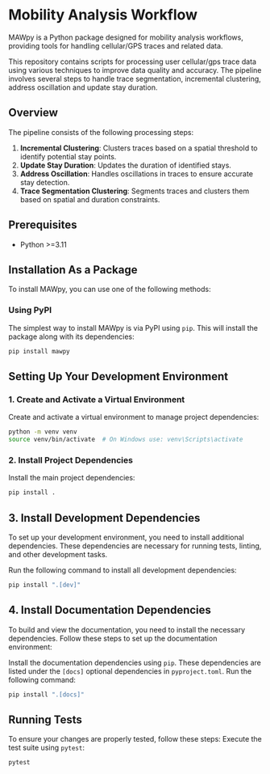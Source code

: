# Mobility Analysis Workflow

MAWpy is a Python package designed for mobility analysis workflows, providing
tools for handling cellular/GPS traces and related data.

This repository contains scripts for processing user cellular/gps trace data
using various techniques to improve data quality and accuracy. The pipeline
involves several steps to handle trace segmentation, incremental clustering,
address oscillation and update stay duration.

## Overview

The pipeline consists of the following processing steps:

1. **Incremental Clustering**: Clusters traces based on a spatial threshold to
   identify potential stay points.
2. **Update Stay Duration**: Updates the duration of identified stays.
3. **Address Oscillation**: Handles oscillations in traces to ensure accurate
   stay detection.
4. **Trace Segmentation Clustering**: Segments traces and clusters them based on
   spatial and duration constraints.

## Prerequisites

- Python >=3.11

## Installation As a Package

To install MAWpy, you can use one of the following methods:

### Using PyPI

The simplest way to install MAWpy is via PyPI using `pip`. This will install the
package along with its dependencies:

```bash
pip install mawpy
```

## Setting Up Your Development Environment

### 1. Create and Activate a Virtual Environment

Create and activate a virtual environment to manage project dependencies:

```bash
python -m venv venv
source venv/bin/activate  # On Windows use: venv\Scripts\activate
```

### 2. Install Project Dependencies

Install the main project dependencies:

```bash
pip install .
```

## 3. Install Development Dependencies

To set up your development environment, you need to install additional
dependencies. These dependencies are necessary for running tests, linting, and
other development tasks.

Run the following command to install all development dependencies:

```bash
pip install ".[dev]"
```

## 4. Install Documentation Dependencies

To build and view the documentation, you need to install the necessary
dependencies. Follow these steps to set up the documentation environment:

Install the documentation dependencies using `pip`. These dependencies are
listed under the `[docs]` optional dependencies in `pyproject.toml`. Run the
following command:

```bash
pip install ".[docs]"
```

## Running Tests

To ensure your changes are properly tested, follow these steps: Execute the test
suite using `pytest`:

```bash
pytest
```
